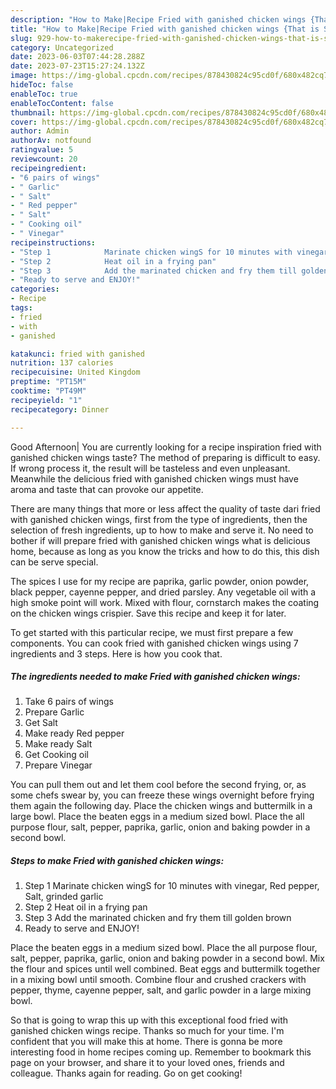 ```yaml
---
description: "How to Make|Recipe Fried with ganished chicken wings {That is Special"
title: "How to Make|Recipe Fried with ganished chicken wings {That is Special"
slug: 929-how-to-makerecipe-fried-with-ganished-chicken-wings-that-is-special
category: Uncategorized
date: 2023-06-03T07:44:28.288Z
date: 2023-07-23T15:27:24.132Z
image: https://img-global.cpcdn.com/recipes/878430824c95cd0f/680x482cq70/fried-with-ganished-chicken-wings-recipe-main-photo.jpg
hideToc: false
enableToc: true
enableTocContent: false
thumbnail: https://img-global.cpcdn.com/recipes/878430824c95cd0f/680x482cq70/fried-with-ganished-chicken-wings-recipe-main-photo.jpg
cover: https://img-global.cpcdn.com/recipes/878430824c95cd0f/680x482cq70/fried-with-ganished-chicken-wings-recipe-main-photo.jpg
author: Admin
authorAv: notfound
ratingvalue: 5
reviewcount: 20
recipeingredient:
- "6 pairs of wings"
- " Garlic"
- " Salt"
- " Red pepper"
- " Salt"
- " Cooking oil"
- " Vinegar"
recipeinstructions:
- "Step 1            Marinate chicken wingS for 10 minutes with vinegar, Red pepper, Salt, grinded garlic"
- "Step 2            Heat oil in a frying pan"
- "Step 3            Add the marinated chicken and fry them till golden brown"
- "Ready to serve and ENJOY!"
categories:
- Recipe
tags:
- fried
- with
- ganished

katakunci: fried with ganished 
nutrition: 137 calories
recipecuisine: United Kingdom
preptime: "PT15M"
cooktime: "PT49M"
recipeyield: "1"
recipecategory: Dinner

---
```



Good Afternoon| You are currently looking for a recipe inspiration fried with ganished chicken wings taste? The method of preparing is difficult to easy. If wrong process it, the result will be tasteless and even unpleasant. Meanwhile the delicious fried with ganished chicken wings must have aroma and taste that can provoke our appetite.






There are many things that more or less affect the quality of taste dari fried with ganished chicken wings, first from the type of ingredients, then the selection of fresh ingredients, up to how to make and serve it. No need to bother if will prepare fried with ganished chicken wings what is delicious home, because as long as you know the tricks and how to do this, this dish can be serve special.


The spices I use for my recipe are paprika, garlic powder, onion powder, black pepper, cayenne pepper, and dried parsley. Any vegetable oil with a high smoke point will work. Mixed with flour, cornstarch makes the coating on the chicken wings crispier. Save this recipe and keep it for later.


To get started with this particular recipe, we must first prepare a few components. You can cook fried with ganished chicken wings using 7 ingredients and 3 steps. Here is how you cook that.

<!--inarticleads1-->

##### The ingredients needed to make Fried with ganished chicken wings:

1. Take 6 pairs of wings
1. Prepare  Garlic
1. Get  Salt
1. Make ready  Red pepper
1. Make ready  Salt
1. Get  Cooking oil
1. Prepare  Vinegar


You can pull them out and let them cool before the second frying, or, as some chefs swear by, you can freeze these wings overnight before frying them again the following day. Place the chicken wings and buttermilk in a large bowl. Place the beaten eggs in a medium sized bowl. Place the all purpose flour, salt, pepper, paprika, garlic, onion and baking powder in a second bowl. 

<!--inarticleads2-->

##### Steps to make Fried with ganished chicken wings:

1. Step 1            Marinate chicken wingS for 10 minutes with vinegar, Red pepper, Salt, grinded garlic
1. Step 2            Heat oil in a frying pan
1. Step 3            Add the marinated chicken and fry them till golden brown
1. Ready to serve and ENJOY!

Place the beaten eggs in a medium sized bowl. Place the all purpose flour, salt, pepper, paprika, garlic, onion and baking powder in a second bowl. Mix the flour and spices until well combined. Beat eggs and buttermilk together in a mixing bowl until smooth. Combine flour and crushed crackers with pepper, thyme, cayenne pepper, salt, and garlic powder in a large mixing bowl. 

So that is going to wrap this up with this exceptional food fried with ganished chicken wings recipe. Thanks so much for your time. I'm confident that you will make this at home. There is gonna be more interesting food in home recipes coming up. Remember to bookmark this page on your browser, and share it to your loved ones, friends and colleague. Thanks again for reading. Go on get cooking!
